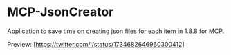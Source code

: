 # MCP-JsonCreator
Application to save time on creating json files for each item in 1.8.8 for MCP.

Preview: [https://twitter.com/i/status/1734682646960300412]
